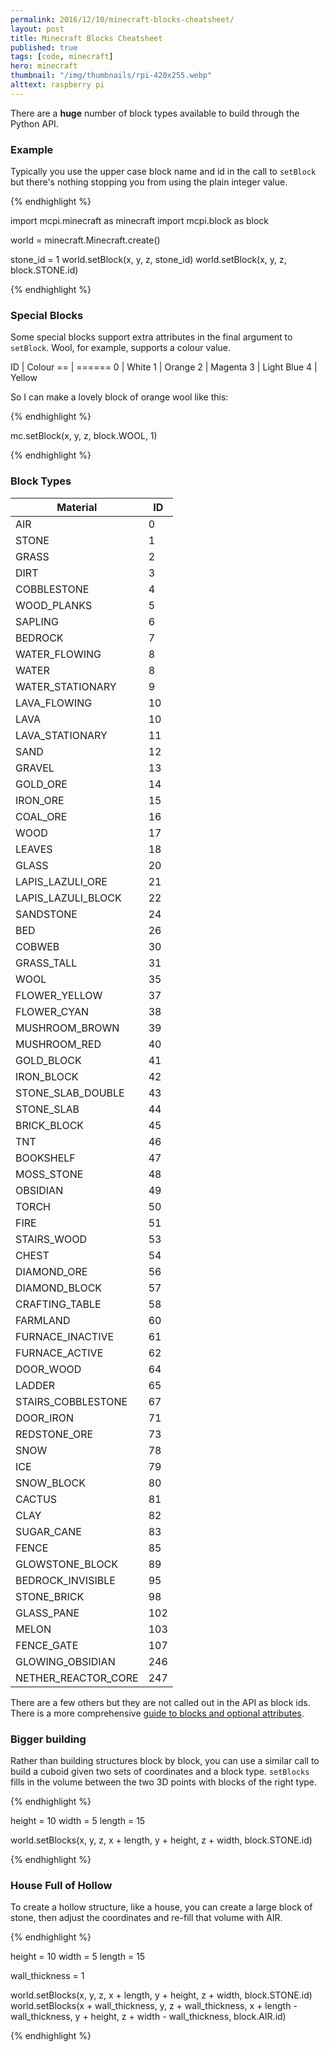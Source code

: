 ```yaml
---
permalink: 2016/12/10/minecraft-blocks-cheatsheet/
layout: post
title: Minecraft Blocks Cheatsheet
published: true
tags: [code, minecraft]
hero: minecraft
thumbnail: "/img/thumbnails/rpi-420x255.webp"
alttext: raspberry pi
---
```


There are a **huge** number of block types available to build through the Python API.

### Example

Typically you use the upper case block name and id in the call to <code>setBlock</code> but
there's nothing stopping you from using the plain integer value.

{% endhighlight %}

import mcpi.minecraft as minecraft
import mcpi.block as block

world = minecraft.Minecraft.create()

stone_id = 1
world.setBlock(x, y, z, stone_id)
world.setBlock(x, y, z, block.STONE.id)

{% endhighlight %}

### Special Blocks

Some special blocks support extra attributes in the final argument to
<code>setBlock</code>. Wool, for example, supports a colour value.

ID | Colour
== | ======
0 | White
1 | Orange
2 | Magenta
3 | Light Blue
4 | Yellow

So I can make a lovely block of orange wool like this:

{% endhighlight %}

mc.setBlock(x, y, z, block.WOOL, 1)

{% endhighlight %}

### Block Types

| Material            | ID  |
| ------------------- | --- |
| AIR                 | 0   |
| STONE               | 1   |
| GRASS               | 2   |
| DIRT                | 3   |
| COBBLESTONE         | 4   |
| WOOD_PLANKS         | 5   |
| SAPLING             | 6   |
| BEDROCK             | 7   |
| WATER_FLOWING       | 8   |
| WATER               | 8   |
| WATER_STATIONARY    | 9   |
| LAVA_FLOWING        | 10  |
| LAVA                | 10  |
| LAVA_STATIONARY     | 11  |
| SAND                | 12  |
| GRAVEL              | 13  |
| GOLD_ORE            | 14  |
| IRON_ORE            | 15  |
| COAL_ORE            | 16  |
| WOOD                | 17  |
| LEAVES              | 18  |
| GLASS               | 20  |
| LAPIS_LAZULI_ORE    | 21  |
| LAPIS_LAZULI_BLOCK  | 22  |
| SANDSTONE           | 24  |
| BED                 | 26  |
| COBWEB              | 30  |
| GRASS_TALL          | 31  |
| WOOL                | 35  |
| FLOWER_YELLOW       | 37  |
| FLOWER_CYAN         | 38  |
| MUSHROOM_BROWN      | 39  |
| MUSHROOM_RED        | 40  |
| GOLD_BLOCK          | 41  |
| IRON_BLOCK          | 42  |
| STONE_SLAB_DOUBLE   | 43  |
| STONE_SLAB          | 44  |
| BRICK_BLOCK         | 45  |
| TNT                 | 46  |
| BOOKSHELF           | 47  |
| MOSS_STONE          | 48  |
| OBSIDIAN            | 49  |
| TORCH               | 50  |
| FIRE                | 51  |
| STAIRS_WOOD         | 53  |
| CHEST               | 54  |
| DIAMOND_ORE         | 56  |
| DIAMOND_BLOCK       | 57  |
| CRAFTING_TABLE      | 58  |
| FARMLAND            | 60  |
| FURNACE_INACTIVE    | 61  |
| FURNACE_ACTIVE      | 62  |
| DOOR_WOOD           | 64  |
| LADDER              | 65  |
| STAIRS_COBBLESTONE  | 67  |
| DOOR_IRON           | 71  |
| REDSTONE_ORE        | 73  |
| SNOW                | 78  |
| ICE                 | 79  |
| SNOW_BLOCK          | 80  |
| CACTUS              | 81  |
| CLAY                | 82  |
| SUGAR_CANE          | 83  |
| FENCE               | 85  |
| GLOWSTONE_BLOCK     | 89  |
| BEDROCK_INVISIBLE   | 95  |
| STONE_BRICK         | 98  |
| GLASS_PANE          | 102 |
| MELON               | 103 |
| FENCE_GATE          | 107 |
| GLOWING_OBSIDIAN    | 246 |
| NETHER_REACTOR_CORE | 247 |

There are a few others but they are not called out in the API as block ids. There is
a more comprehensive <a href="http://minecraft.gamepedia.com/Pocket_Edition_data_values">guide to blocks and optional attributes</a>.

### Bigger building

Rather than building structures block by block, you can use a similar call to build
a cuboid given two sets of coordinates and a block type. <code>setBlocks</code> fills in
the volume between the two 3D points with blocks of the right type.

{% endhighlight %}

height = 10
width = 5
length = 15

world.setBlocks(x, y, z, x + length, y + height, z + width, block.STONE.id)

{% endhighlight %}

### House Full of Hollow

To create a hollow structure, like a house, you can create a large block of stone, then
adjust the coordinates and re-fill that volume with AIR.

{% endhighlight %}

height = 10
width = 5
length = 15

wall_thickness = 1

world.setBlocks(x, y, z, x + length, y + height, z + width, block.STONE.id)
world.setBlocks(x + wall_thickness, y, z + wall_thickness,
x + length - wall_thickness, y + height, z + width - wall_thickness,
block.AIR.id)

{% endhighlight %}
